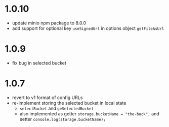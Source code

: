 # 1.0.10

- update minio npm package to 8.0.0
- add support for optional key `useSignedUrl` in options object `getFileAsUrl`

# 1.0.9

- fix bug in selected bucket

# 1.0.7

- revert to v1 format of config URLs
- re-implement storing the selected bucket in local state
  - `selectBucket` and `geSelectedBucket`
  - also implemented as getter
    `storage.bucketName = "the-buck";` and setter `console.log(storage.bucketName);`
